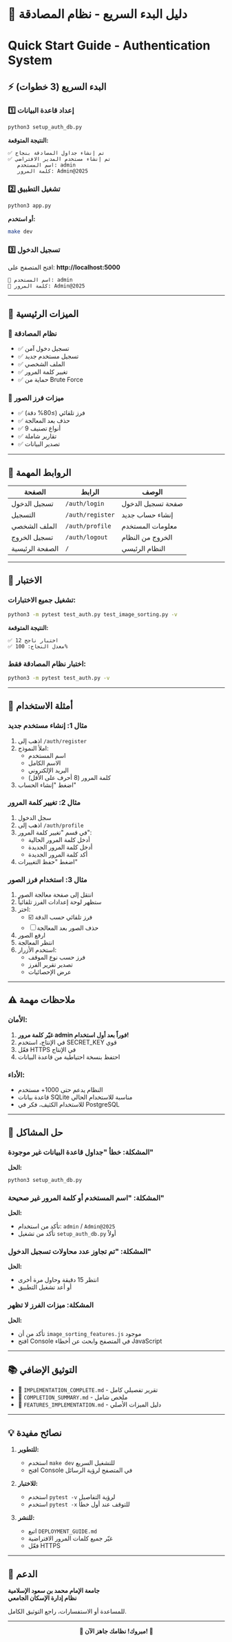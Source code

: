 # 🚀 دليل البدء السريع - نظام المصادقة
# Quick Start Guide - Authentication System

## ⚡ البدء السريع (3 خطوات)

### 1️⃣ إعداد قاعدة البيانات
```bash
python3 setup_auth_db.py
```

**النتيجة المتوقعة:**
```
✅ تم إنشاء جداول المصادقة بنجاح
✅ تم إنشاء مستخدم المدير الافتراضي
   اسم المستخدم: admin
   كلمة المرور: Admin@2025
```

### 2️⃣ تشغيل التطبيق
```bash
python3 app.py
```

**أو استخدم:**
```bash
make dev
```

### 3️⃣ تسجيل الدخول
افتح المتصفح على: **http://localhost:5000**

```
👤 اسم المستخدم: admin
🔐 كلمة المرور: Admin@2025
```

---

## 🎯 الميزات الرئيسية

### 🔐 نظام المصادقة
- ✅ تسجيل دخول آمن
- ✅ تسجيل مستخدم جديد
- ✅ الملف الشخصي
- ✅ تغيير كلمة المرور
- ✅ حماية من Brute Force

### 📸 ميزات فرز الصور
- ✅ فرز تلقائي (≥80% دقة)
- ✅ حذف بعد المعالجة
- ✅ 9 أنواع تصنيف
- ✅ تقارير شاملة
- ✅ تصدير البيانات

---

## 🔗 الروابط المهمة

| الصفحة | الرابط | الوصف |
|--------|--------|-------|
| تسجيل الدخول | `/auth/login` | صفحة تسجيل الدخول |
| التسجيل | `/auth/register` | إنشاء حساب جديد |
| الملف الشخصي | `/auth/profile` | معلومات المستخدم |
| تسجيل الخروج | `/auth/logout` | الخروج من النظام |
| الصفحة الرئيسية | `/` | النظام الرئيسي |

---

## 🧪 الاختبار

### تشغيل جميع الاختبارات:
```bash
python3 -m pytest test_auth.py test_image_sorting.py -v
```

**النتيجة المتوقعة:**
```
✅ 12 اختبار ناجح
✅ معدل النجاح: 100%
```

### اختبار نظام المصادقة فقط:
```bash
python3 -m pytest test_auth.py -v
```

---

## 📝 أمثلة الاستخدام

### مثال 1: إنشاء مستخدم جديد
1. اذهب إلى `/auth/register`
2. املأ النموذج:
   - اسم المستخدم
   - الاسم الكامل
   - البريد الإلكتروني
   - كلمة المرور (8 أحرف على الأقل)
3. اضغط "إنشاء الحساب"

### مثال 2: تغيير كلمة المرور
1. سجل الدخول
2. اذهب إلى `/auth/profile`
3. في قسم "تغيير كلمة المرور":
   - أدخل كلمة المرور الحالية
   - أدخل كلمة المرور الجديدة
   - أكد كلمة المرور الجديدة
4. اضغط "حفظ التغييرات"

### مثال 3: استخدام فرز الصور
1. انتقل إلى صفحة معالجة الصور
2. ستظهر لوحة إعدادات الفرز تلقائياً
3. اختر:
   - ☑️ فرز تلقائي حسب الدقة
   - ☐ حذف الصور بعد المعالجة
4. ارفع الصور
5. انتظر المعالجة
6. استخدم الأزرار:
   - فرز حسب نوع الموقف
   - تصدير تقرير الفرز
   - عرض الإحصائيات

---

## ⚠️ ملاحظات مهمة

### الأمان:
1. **غيّر كلمة مرور admin فوراً بعد أول استخدام!**
2. في الإنتاج، استخدم SECRET_KEY قوي
3. فعّل HTTPS في الإنتاج
4. احتفظ بنسخة احتياطية من قاعدة البيانات

### الأداء:
- النظام يدعم حتى 1000+ مستخدم
- قاعدة بيانات SQLite مناسبة للاستخدام الحالي
- للاستخدام الكثيف، فكر في PostgreSQL

---

## 🐛 حل المشاكل

### المشكلة: خطأ "جداول قاعدة البيانات غير موجودة"
**الحل:**
```bash
python3 setup_auth_db.py
```

### المشكلة: "اسم المستخدم أو كلمة المرور غير صحيحة"
**الحل:**
- تأكد من استخدام: `admin` / `Admin@2025`
- تأكد من تشغيل `setup_auth_db.py` أولاً

### المشكلة: "تم تجاوز عدد محاولات تسجيل الدخول"
**الحل:**
- انتظر 15 دقيقة وحاول مرة أخرى
- أو أعد تشغيل التطبيق

### المشكلة: ميزات الفرز لا تظهر
**الحل:**
- تأكد من أن `image_sorting_features.js` موجود
- افتح Console في المتصفح وابحث عن أخطاء JavaScript

---

## 📚 التوثيق الإضافي

- 📄 `IMPLEMENTATION_COMPLETE.md` - تقرير تفصيلي كامل
- 📄 `COMPLETION_SUMMARY.md` - ملخص شامل
- 📄 `FEATURES_IMPLEMENTATION.md` - دليل الميزات الأصلي

---

## 💡 نصائح مفيدة

1. **للتطوير:**
   - استخدم `make dev` للتشغيل السريع
   - افتح Console في المتصفح لرؤية الرسائل

2. **للاختبار:**
   - استخدم `pytest -v` لرؤية التفاصيل
   - استخدم `pytest -x` للتوقف عند أول خطأ

3. **للنشر:**
   - اتبع `DEPLOYMENT_GUIDE.md`
   - غيّر جميع كلمات المرور الافتراضية
   - فعّل HTTPS

---

## 👥 الدعم

**جامعة الإمام محمد بن سعود الإسلامية**  
**نظام إدارة الإسكان الجامعي**

للمساعدة أو الاستفسارات، راجع التوثيق الكامل.

---

<div align="center">

**🎉 مبروك! نظامك جاهز الآن! 🎉**

</div>
